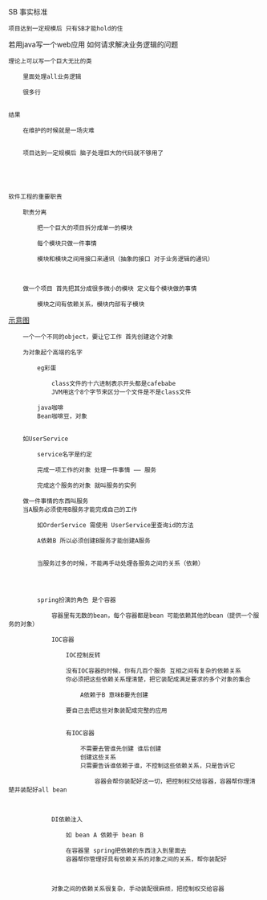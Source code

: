 SB 事实标准
    
    项目达到一定规模后 只有SB才能hold的住





若用java写一个web应用 如何请求解决业务逻辑的问题

    理论上可以写一个巨大无比的类

        里面处理all业务逻辑

        很多行


    结果

        在维护的时候就是一场灾难


        项目达到一定规模后 脑子处理巨大的代码就不够用了





    软件工程的重要职责

        职责分离

            把一个巨大的项目拆分成单一的模块

            每个模块只做一件事情

            模块和模块之间用接口来通讯（抽象的接口 对于业务逻辑的通讯）



        做一个项目 首先把其分成很多微小的模块 定义每个模块做的事情

            模块之间有依赖关系，模块内部有子模块

[示意图](../../png/eg架构图.png)


        一个一个不同的object，要让它工作 首先创建这个对象

        为对象起个高端的名字

            eg彩蛋

                class文件的十六进制表示开头都是cafebabe
                JVM用这个8个字节来区分一个文件是不是class文件

            java咖啡
            Bean咖啡豆，对象


        如UserService

            service名字是约定
            
            完成一项工作的对象 处理一件事情 —— 服务

            完成这个服务的对象 就叫服务的实例

        做一件事情的东西叫服务
        当A服务必须使用B服务才能完成自己的工作

            如OrderService 需使用 UserService里查询id的方法

            A依赖B 所以必须创建B服务才能创建A服务


            当服务过多的时候，不能再手动处理各服务之间的关系（依赖）




            spring扮演的角色 是个容器

                容器里有无数的bean，每个容器都是bean 可能依赖其他的bean（提供一个服务的对象）

                IOC容器

                    IOC控制反转

                    没有IOC容器的时候，你有几百个服务 互相之间有复杂的依赖关系
                    你必须把这些依赖关系理清楚，把它装配成满足要求的多个对象的集合

                        A依赖于B 意味B要先创建

                    要自己去把这些对象装配成完整的应用


                    有IOC容器

                        不需要去管谁先创建 谁后创建
                        创建这些关系
                        只需要告诉谁依赖于谁，不控制这些依赖关系，只是告诉它

                            容器会帮你装配好这一切，把控制权交给容器，容器帮你理清楚并装配好all bean


                
                DI依赖注入

                    如 bean A 依赖于 bean B

                    在容器里 spring把依赖的东西注入到里面去
                    容器帮你管理好具有依赖关系的对象之间的关系，帮你装配好



                对象之间的依赖关系很复杂，手动装配很麻烦，把控制权交给容器


                